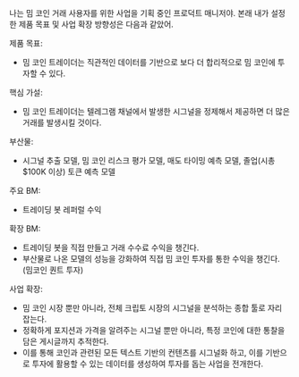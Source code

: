 나는 밈 코인 거래 사용자를 위한 사업을 기획 중인 프로덕트 매니저야. 본래 내가 설정한 제품 목표 및 사업 확장 방향성은 다음과 같았어.

제품 목표:
- 밈 코인 트레이더는 직관적인 데이터를 기반으로 보다 더 합리적으로 밈 코인에 투자할 수 있다.

핵심 가설:
- 밈 코인 트레이더는 텔레그램 채널에서 발생한 시그널을 정제해서 제공하면 더 많은 거래를 발생시킬 것이다.

부산물:
- 시그널 추출 모델, 밈 코인 리스크 평가 모델, 매도 타이밍 예측 모델, 졸업(시총 $100K 이상) 토큰 예측 모델

주요 BM:
- 트레이딩 봇 레퍼럴 수익

확장 BM:
- 트레이딩 봇을 직접 만들고 거래 수수료 수익을 챙긴다.
- 부산물로 나온 모델의 성능을 강화하여 직접 밈 코인 투자를 통한 수익을 챙긴다. (밈코인 퀀트 투자)

사업 확장:
- 밈 코인 시장 뿐만 아니라, 전체 크립토 시장의 시그널을 분석하는 종합 툴로 자리 잡는다.
- 정확하게 포지션과 가격을 알려주는 시그널 뿐만 아니라, 특정 코인에 대한 통찰을 담은 게시글까지 추적한다.
- 이를 통해 코인과 관련된 모든 텍스트 기반의 컨텐츠를 시그널화 하고, 이를 기반으로 투자에 활용할 수 있는 데이터를 생성하여 투자를 돕는 사업을 전개한다.
